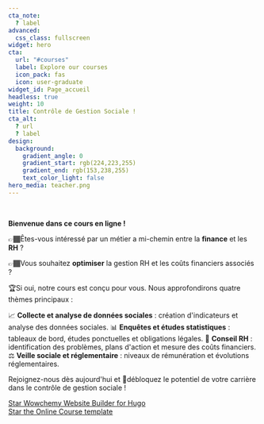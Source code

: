 ```yaml
---
cta_note:
  ? label
advanced:
  css_class: fullscreen
widget: hero
cta:
  url: "#courses"
  label: Explore our courses
  icon_pack: fas
  icon: user-graduate
widget_id: Page_accueil
headless: true
weight: 10
title: Contrôle de Gestion Sociale !
cta_alt:
  ? url
  ? label
design:
  background:
    gradient_angle: 0
    gradient_start: rgb(224,223,255)
    gradient_end: rgb(153,238,255)
    text_color_light: false
hero_media: teacher.png
---
```

<br>

**Bienvenue dans ce cours en ligne !**

👉🏾Êtes-vous intéressé par un métier a mi-chemin entre la **finance** et les **RH** ?

👉🏾Vous souhaitez **optimiser** la gestion RH et les coûts financiers associés ? 

🏆Si oui, notre cours est conçu pour vous. Nous approfondirons quatre thèmes principaux :

📈 **Collecte et analyse de données sociales** : création d'indicateurs et analyse des données sociales.
📊 **Enquêtes et études statistiques** : tableaux de bord, études ponctuelles et obligations légales.
🔮 **Conseil RH** : identification des problèmes, plans d'action et mesure des coûts financiers.
⚖️ **Veille sociale et réglementaire** : niveaux de rémunération et évolutions réglementaires.

Rejoignez-nous dès aujourd'hui et 🔑débloquez le potentiel de votre carrière dans le contrôle de gestion sociale !

<a class="github-button" href="https://github.com/wowchemy/wowchemy-hugo-themes" data-icon="octicon-star" data-size="large" data-show-count="true" aria-label="Star Wowchemy Website Builder for Hugo">Star Wowchemy Website Builder for Hugo</a><br><a class="github-button" href="https://github.com/wowchemy/starter-hugo-online-course" data-icon="octicon-star" data-size="large" data-show-count="true" aria-label="Star the Online Course template">Star the Online Course template</a><script async defer src="https://buttons.github.io/buttons.js"></script>